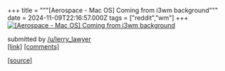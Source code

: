 +++
title = """[Aerospace - Mac OS] Coming from i3wm background"""
date = 2024-11-09T22:16:57.000Z
tags = ["reddit","wm"]
+++
[![[Aerospace - Mac OS] Coming from i3wm background](https://preview.redd.it/95x2i69dayzd1.png?width=640&crop=smart&auto=webp&s=3245ba2453bbd5a32a23c516dd2e549d2771c6ed "[Aerospace - Mac OS] Coming from i3wm background")](https://www.reddit.com/r/unixporn/comments/1gnlhum/aerospace_mac_os_coming_from_i3wm_background/)

submitted by [/u/lerry\_lawyer](https://www.reddit.com/user/lerry_lawyer)  
[\[link\]](https://i.redd.it/95x2i69dayzd1.png) [\[comments\]](https://www.reddit.com/r/unixporn/comments/1gnlhum/aerospace_mac_os_coming_from_i3wm_background/)

[[source]](https://www.reddit.com/r/unixporn/comments/1gnlhum/aerospace_mac_os_coming_from_i3wm_background/)
